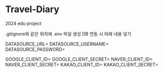 # Travel-Diary
2024 edu project

.gitignore와 같은 위치에 .env 파일 생성
DB 연동 시 아래 내용 넣기

DATASOURCE_URL= 
DATASOURCE_USERNAME= 
DATASOURCE_PASSWORD= 
 
GOOGLE_CLIENT_ID= 
GOOGLE_CLIENT_SECRET= 
NAVER_CLIENT_ID= 
NAVER_CLIENT_SECRET= 
KAKAO_CLIENT_ID= 
KAKAO_CLIENT_SECRET= 
